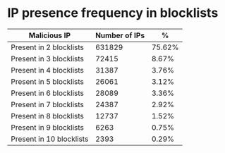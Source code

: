 # IP presence frequency in blocklists
| Malicious IP | Number of IPs | % |
|----|----|----|
| Present in 2 blocklists | 631829 | 75.62% |
| Present in 3 blocklists | 72415 | 8.67% |
| Present in 4 blocklists | 31387 | 3.76% |
| Present in 5 blocklists | 26061 | 3.12% |
| Present in 6 blocklists | 28089 | 3.36% |
| Present in 7 blocklists | 24387 | 2.92% |
| Present in 8 blocklists | 12737 | 1.52% |
| Present in 9 blocklists | 6263 | 0.75% |
| Present in 10 blocklists | 2393 | 0.29% |
